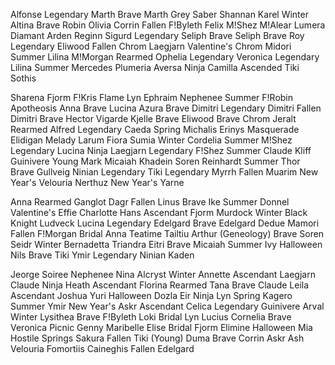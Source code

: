 Alfonse
Legendary Marth
Brave Marth
Grey
Saber
Shannan
Karel
Winter Altina
Brave Robin
Olivia
Corrin
Fallen F!Byleth
Felix
M!Shez
M!Alear
Lumera
Diamant
Arden
Reginn
Sigurd
Legendary Seliph
Brave Seliph
Brave Roy
Legendary Eliwood
Fallen Chrom
Laegjarn
Valentine's Chrom
Midori
Summer Lilina
M!Morgan
Rearmed Ophelia
Legendary Veronica
Legendary Lilina
Summer Mercedes
Plumeria
Aversa
Ninja Camilla
Ascended Tiki
Sothis

Sharena
Fjorm
F!Kris
Flame Lyn
Ephraim
Nephenee
Summer F!Robin
Apotheosis Anna
Brave Lucina
Azura
Brave Dimitri
Legendary Dimitri
Fallen Dimitri
Brave Hector
Vigarde
Kjelle
Brave Eliwood
Brave Chrom
Jeralt
Rearmed Alfred
Legendary Caeda
Spring Michalis
Erinys
Masquerade Elidigan
Melady
Larum
Fiora
Sumia
Winter Cordelia
Summer M!Shez
Legendary Lucina
Ninja Laegjarn
Legendary F!Shez
Summer Claude
Kliff
Guinivere
Young Mark
Micaiah
Khadein Soren
Reinhardt
Summer Thor
Brave Gullveig
Ninian
Legendary Tiki
Legendary Myrrh
Fallen Muarim
New Year's Velouria
Nerthuz
New Year's Yarne

Anna
Rearmed Ganglot
Dagr
Fallen Linus
Brave Ike
Summer Donnel
Valentine's Effie
Charlotte
Hans
Ascendant Fjorm
Murdock
Winter Black Knight
Ludveck
Lucina
Legendary Edelgard
Brave Edelgard
Dedue
Mamori
Fallen F!Morgan
Bridal Anna
Teatime Tailtiu
Arthur (Geneology)
Brave Soren
Seidr
Winter Bernadetta
Triandra
Eitri
Brave Micaiah
Summer Ivy
Halloween Nils
Brave Tiki
Ymir
Legendary Ninian
Kaden

Jeorge
Soiree Nephenee
Nina
Alcryst
Winter Annette
Ascendant Laegjarn
Claude
Ninja Heath
Ascendant Florina
Rearmed Tana
Brave Claude
Leila
Ascendant Joshua
Yuri
Halloween Dozla
Eir
Ninja Lyn
Spring Kagero
Summer Ymir
New Year's Askr
Ascendant Celica
Legendary Guinivere
Arval
Winter Lysithea
Brave F!Byleth
Loki
Bridal Lyn
Lucius
Cornelia
Brave Veronica
Picnic Genny
Maribelle
Elise
Bridal Fjorm
Elimine
Halloween Mia
Hostile Springs Sakura
Fallen Tiki (Young)
Duma
Brave Corrin
Askr
Ash
Velouria
Fomortiis
Caineghis
Fallen Edelgard
